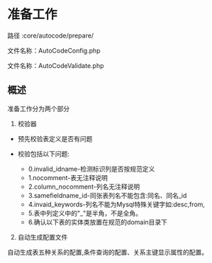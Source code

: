 # 准备工作

路径    :core/autocode/prepare/

文件名称：AutoCodeConfig.php

文件名称：AutoCodeValidate.php

## 概述

准备工作分为两个部分

1. 校验器

  * 预先校验表定义是否有问题

  * 校验包括以下问题:

    * 0.invalid_idname-检测标识列是否按规范定义
    * 1.nocomment-表无注释说明
    * 2.column_nocomment-列名无注释说明
    * 3.samefieldname_id-同张表列名不能包含:同名、同名_id
    * 4.invaid_keywords-列名不能为Mysql特殊关键字如:desc,from,
    * 5.表中列定义中的"_"是半角，不是全角。
    * 6.确认以下表的实体类放置在规范的domain目录下

2. 自动生成配置文件

  自动生成表五种关系的配置,条件查询的配置、关系主键显示属性的配置。



